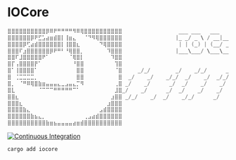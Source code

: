 # IOCore

>










```c
⣿⣿⣿⣿⣿⣿⣿⣿⣿⣿⡿⠿⠟⠛⠛⠛⠛⠻⠿⢿⣿⣿⣿⣿⣿⣿⣿⣿⣿⣿                  ___ ___   ___
⣿⣿⣿⣿⣿⣿⡿⠟⣋⣡⣴⣶⣾⣿⡇⢸⣶⣄⠀⠀⠈⠙⠻⢿⣿⣿⣿⣿⣿⣿                 |_ _/ _ \ / __|___ _ _ ___
⣿⣿⣿⣿⡿⢋⣴⣾⣿⣿⣿⣿⣿⣿⡇⢸⣿⣿⣆⠀⠀⠀⠀⠀⠙⢿⣿⣿⣿⣿                  | | (_) | (__/ _ \ '_/ -_)
⣿⣿⣿⠏⣰⣿⣿⣿⣿⣿⣿⡿⠟⠛⠃⠘⢿⣿⣿⡀⠀⠀⠀⠀⠀⠀⠹⣿⣿⣿                 |___\___/ \___\___/_| \___|
⣿⣿⠏⣸⣿⣿⣿⣿⣿⠟⠁⠀⠀⠀⠀⠀⠈⢿⣿⡇⠀⠀⠀⠀⠀⠀⠀⠹⣿⣿
⣿⡏⢠⣿⣿⣿⣿⡟⠁⠀⠀⠀⠀⠀⠀⠀⠀⠘⣿⣿⠀⠀⠀⠀⠀⠀⠀⠀⢹⣿
⣿⠁⢸⣿⣿⣿⣿⠁⠀⠀⠀⠀⠀⠀⠀⠀⠀⠀⣿⣿⠀⠀⠀⠀⠀⠀⠀⠀⠈⣿     _/_/        _/    _/_/      _/    _/        _/_/
⣿⠀⢈⣉⣉⣉⣉⡀⠀⠀⠀⠀⠀⠀⠀⠀⠀⠀⣿⣿⠀⠀⠀⠀⠀⠀⠀⠀⠀⣿  _/    _/    _/_/  _/    _/  _/_/  _/_/      _/    _/
⣿⡀⠀⠈⠛⠿⢿⣿⣷⣶⣤⣤⣤⣄⣀⣠⣤⣄⡉⠻⠀⠀⠀⠀⠀⠀⠀⠀⢀⣿ _/    _/      _/  _/    _/    _/    _/      _/    _/
⣿⣇⠀⠀⠀⠀⠀⠀⠈⠉⠉⠉⠛⠛⠛⠛⠛⠉⠁⠀⠀⠀⠀⠀⠀⠀⠀⠀⣸⣿_/    _/      _/  _/    _/    _/    _/      _/    _/
⣿⣿⣆⠀⠀⠀⠀⠀⠀⠀⠀⠀⠀⠀⠀⠀⠀⠀⠀⠀⠀⠀⠀⠀⠀⠀⠀⣰⣿⣿ _/_/    _/  _/    _/_/      _/    _/  _/    _/_/
⣿⣿⣿⣆⠀⠀⠀⠀⠀⠀⠀⠀⠀⠀⠀⠀⠀⠀⠀⠀⠀⠀⠀⠀⠀⠀⣰⣿⣿⣿
⣿⣿⣿⣿⣷⣄⠀⠀⠀⠀⠀⠀⠀⠀⠀⠀⠀⠀⠀⠀⠀⠀⠀⠀⣠⣾⣿⣿⣿⣿
⣿⣿⣿⣿⣿⣿⣷⣦⣄⡀⠀⠀⠀⠀⠀⠀⠀⠀⠀⠀⢀⣠⣴⣾⣿⣿⣿⣿⣿⣿
⣿⣿⣿⣿⣿⣿⣿⣿⣿⣿⣷⣶⣦⣤⣤⣤⣤⣴⣶⣾⣿⣿⣿⣿⣿⣿⣿⣿⣿⣿
```


[![Continuous Integration](https://github.com/gabrielfalcao/iocore/actions/workflows/ci.yml/badge.svg)](https://github.com/gabrielfalcao/iocore/actions/workflows/ci.yml)


```bash
cargo add iocore
```

